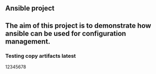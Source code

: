 ## Ansible project

## The aim of this  project is to demonstrate how ansible can be used for configuration management.
### Testing copy artifacts latest
12345678
